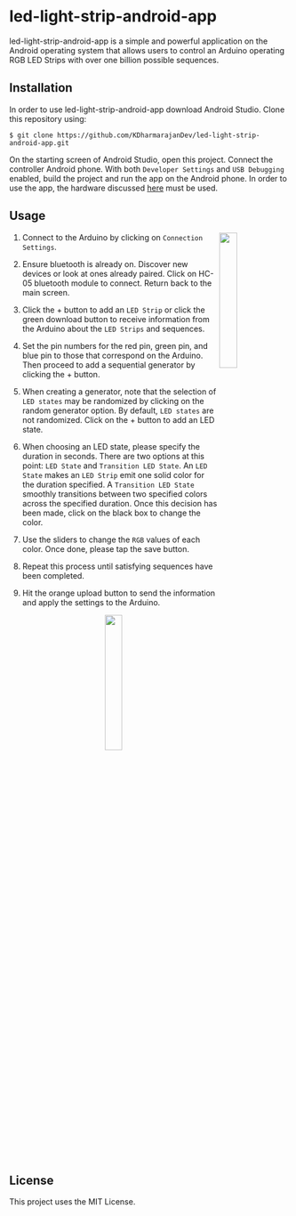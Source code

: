 # led-light-strip-android-app
led-light-strip-android-app is a simple and powerful application on the Android operating system that allows users to control an Arduino operating RGB LED Strips with over one billion possible sequences.

## Installation
In order to use led-light-strip-android-app download Android Studio. Clone this repository using:

`$ git clone https://github.com/KDharmarajanDev/led-light-strip-android-app.git`

On the starting screen of Android Studio, open this project. Connect the controller Android phone. With both `Developer Settings` and `USB Debugging` enabled, build the project and run the app on the Android phone. In order to use the app, the hardware discussed [here](https://github.com/KDharmarajanDev/led-light-strip-scheduler) must be used.

## Usage
<div>
  <img src="https://user-images.githubusercontent.com/52500655/87620717-21c2c380-c6d4-11ea-8efe-0a2b1b0b3bf1.png" width="25%" height="25%" align="right">
</div>

1. Connect to the Arduino by clicking on `Connection Settings`.

2. Ensure bluetooth is already on. Discover new devices or look at ones already paired. Click on HC-05 bluetooth module to connect. Return back to the main screen.

3. Click the + button to add an `LED Strip` or click the green download button to receive information from the Arduino about the `LED Strips` and sequences.

4. Set the pin numbers for the red pin, green pin, and blue pin to those that correspond on the Arduino. Then proceed to add a sequential generator by clicking the + button.

5. When creating a generator, note that the selection of `LED states` may be randomized by clicking on the random generator option. By default, `LED states` are not randomized. Click on the + button to add an LED state.

6. When choosing an LED state, please specify the duration in seconds. There are two options at this point: `LED State` and `Transition LED State`. An `LED State` makes an `LED Strip` emit one solid color for the duration specified. A `Transition LED State` smoothly transitions between two specified colors across the specified duration. Once this decision has been made, click on the black box to change the color.

7. Use the sliders to change the `RGB` values of each color. Once done, please tap the save button.

8. Repeat this process until satisfying sequences have been completed.

9. Hit the orange upload button to send the information and apply the settings to the Arduino.

<div align = "center">
  <img src="https://user-images.githubusercontent.com/52500655/87620778-4454dc80-c6d4-11ea-9fd8-f4cc04409b6e.png" width="25%" height="25%">
</div>

## License
This project uses the MIT License.
